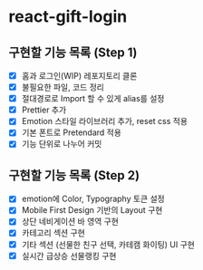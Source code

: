 # react-gift-login

## 구현할 기능 목록 (Step 1)

- [x] 홈과 로그인(WIP) 레포지토리 클론
- [x] 불필요한 파일, 코드 정리
- [x] 절대경로로 Import 할 수 있게 alias를 설정
- [x] Prettier 추가
- [x] Emotion 스타일 라이브러리 추가, reset css 적용
- [x] 기본 폰트로 Pretendard 적용
- [x] 기능 단위로 나누어 커밋

## 구현할 기능 목록 (Step 2)

- [x] emotion에 Color, Typography 토큰 설정
- [x] Mobile First Design 기반의 Layout 구현
- [x] 상단 네비게이션 바 영역 구현
- [x] 카테고리 섹션 구현
- [x] 기타 섹션 (선물한 친구 선택, 카테캠 화이팅) UI 구현
- [x] 실시간 급상승 선물랭킹 구현
